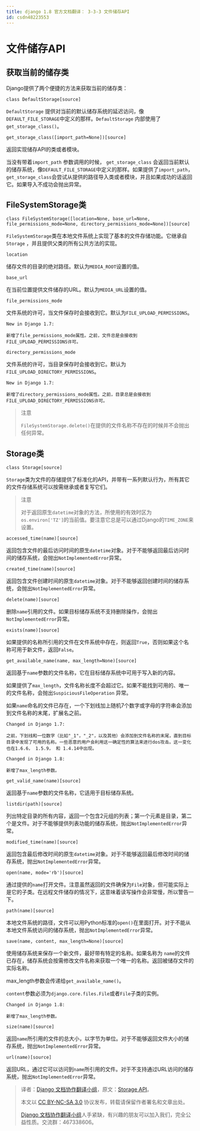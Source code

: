 ```yaml
---
title: django 1.8 官方文档翻译： 3-3-3 文件储存API
id: csdn48223553
---
```


# 文件储存API

## 获取当前的储存类

Django提供了两个便捷的方法来获取当前的储存类：

`class DefaultStorage[source]`

`DefaultStorage` 提供对当前的默认储存系统的延迟访问，像`DEFAULT_FILE_STORAGE`中定义的那样。`DefaultStorage` 内部使用了`get_storage_class()`。

`get_storage_class([import_path=None])[source]`

返回实现储存API的类或者模块。

当没有带着`import_path` 参数调用的时候， `get_storage_class` 会返回当前默认的储存系统，像`DEFAULT_FILE_STORAGE`中定义的那样。如果提供了`import_path`， `get_storage_class`会尝试从提供的路径导入类或者模块，并且如果成功的话返回它。如果导入不成功会抛出异常。

## FileSystemStorage类

`class FileSystemStorage([location=None, base_url=None, file_permissions_mode=None, directory_permissions_mode=None])[source]`

`FileSystemStorage`类在本地文件系统上实现了基本的文件存储功能。它继承自`Storage` ，并且提供父类的所有公共方法的实现。

`location`

储存文件的目录的绝对路径。默认为`MEDIA_ROOT`设置的值。

`base_url`

在当前位置提供文件储存的URL。默认为`MEDIA_URL`设置的值。

`file_permissions_mode`

文件系统的许可，当文件保存时会接收到它。默认为`FILE_UPLOAD_PERMISSIONS`。

```
New in Django 1.7:

新增了file_permissions_mode属性。之前，文件总是会接收到FILE_UPLOAD_PERMISSIONS许可。
```

`directory_permissions_mode`

文件系统的许可，当目录保存时会接收到它。默认为`FILE_UPLOAD_DIRECTORY_PERMISSIONS`。

```
New in Django 1.7:

新增了directory_permissions_mode属性。之前，目录总是会接收到FILE_UPLOAD_DIRECTORY_PERMISSIONS许可。
```

> 注意
> 
> `FileSystemStorage.delete()`在提供的文件名称不存在的时候并不会抛出任何异常。

## Storage类

`class Storage[source]`

`Storage`类为文件的存储提供了标准化的API，并带有一系列默认行为，所有其它的文件存储系统可以按需继承或者复写它们。

> 注意
> 
> 对于返回原生`datetime`对象的方法，所使用的有效时区为`os.environ['TZ']`的当前值。要注意它总是可以通过Django的`TIME_ZONE`来设置。

`accessed_time(name)[source]`

返回包含文件的最后访问时间的原生`datetime`对象。对于不能够返回最后访问时间的储存系统，会抛出`NotImplementedError`异常。

`created_time(name)[source]`

返回包含文件创建时间的原生`datetime`对象。对于不能够返回创建时间的储存系统，会抛出`NotImplementedError`异常。

`delete(name)[source]`

删除`name`引用的文件。如果目标储存系统不支持删除操作，会抛出`NotImplementedError`异常。

`exists(name)[source]`

如果提供的名称所引用的文件在文件系统中存在，则返回`True`，否则如果这个名称可用于新文件，返回`False`。

`get_available_name(name, max_length=None)[source]`

返回基于`name`参数的文件名称，它在目标储存系统中可用于写入新的内容。

如果提供了`max_length`，文件名称长度不会超过它。如果不能找到可用的、唯一的文件名称，会抛出`SuspiciousFileOperation` 异常。

如果`name`命名的文件已存在，一个下划线加上随机7个数字或字母的字符串会添加到文件名称的末尾，扩展名之前。

```
Changed in Django 1.7:

之前，下划线和一位数字（比如"_1"，"_2"，以及其他）会添加到文件名称的末尾，直到目标目录中发现了可用的名称。一些恶意的用户会利用这一确定性的算法来进行dos攻击。这一变化也在1.6.6， 1.5.9， 和 1.4.14中出现。
```

```
Changed in Django 1.8:

新增了max_length参数。
```

`get_valid_name(name)[source]`

返回基于`name`参数的文件名称，它适用于目标储存系统。

`listdir(path)[source]`

列出特定目录的所有内容，返回一个包含2元组的列表；第一个元素是目录，第二个是文件。对于不能够提供列表功能的储存系统，抛出`NotImplementedError`异常。

`modified_time(name)[source]`

返回包含最后修改时间的原生`datetime`对象。对于不能够返回最后修改时间的储存系统，抛出`NotImplementedError`异常。

`open(name, mode='rb')[source]`

通过提供的`name`打开文件。注意虽然返回的文件确保为`File`对象，但可能实际上是它的子类。在远程文件储存的情况下，这意味着读写操作会非常慢，所以警告一下。

`path(name)[source]`

本地文件系统的路径，文件可以用Python标准的`open()`在里面打开。对于不能从本地文件系统访问的储存系统，抛出`NotImplementedError`异常。

`save(name, content, max_length=None)[source]`

使用储存系统来保存一个新文件，最好带有特定的名称。如果名称为 `name`的文件已存在，储存系统会按需修改文件名称来获取一个唯一的名称。返回被储存文件的实际名称。

max_length参数会传递给`get_available_name()`。

`content`参数必须为`django.core.files.File`或者`File`子类的实例。

```
Changed in Django 1.8:

新增了max_length参数。
```

`size(name)[source]`

返回`name`所引用的文件的总大小，以字节为单位。对于不能够返回文件大小的储存系统，抛出`NotImplementedError`异常。

`url(name)[source]`

返回URL，通过它可以访问到`name`所引用的文件。对于不支持通过URL访问的储存系统，抛出`NotImplementedError`异常。

> 译者：[Django 文档协作翻译小组](http://python.usyiyi.cn/django/index.html)，原文：[Storage API](https://docs.djangoproject.com/en/1.8/ref/files/storage/)。
> 
> 本文以 [CC BY-NC-SA 3.0](http://creativecommons.org/licenses/by-nc-sa/3.0/cn/) 协议发布，转载请保留作者署名和文章出处。
> 
> [Django 文档协作翻译小组](http://python.usyiyi.cn/django/index.html)人手紧缺，有兴趣的朋友可以加入我们，完全公益性质。交流群：467338606。